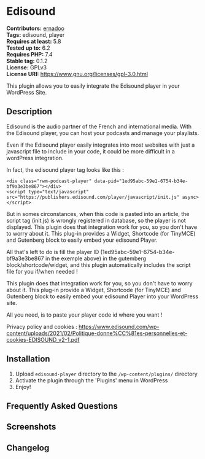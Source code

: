 # Edisound #
**Contributors:** [ernadoo](https://profiles.wordpress.org/ernadoo/)  
**Tags:** edisound, player  
**Requires at least:** 5.8  
**Tested up to:** 6.2  
**Requires PHP:** 7.4  
**Stable tag:** 0.1.2  
**License:** GPLv3  
**License URI:** https://www.gnu.org/licenses/gpl-3.0.html  

This plugin allows you to easily integrate the Edisound player in your WordPress Site.

## Description ##

Edisound is the audio partner of the French and international media. With the Edisound player, you can host your podcasts and manage your playlists.

Even if the Edisound player easily integrates into most websites with just a javascript file to include in your code, it could be more difficult in a wordPress integration.

In fact, the edisound player tag looks like this :

```
<div class="rwm-podcast-player" data-pid="1ed95abc-59e1-6754-b34e-bf9a3e3be867"></div>
<script type="text/javascript" src="https://publishers.edisound.com/player/javascript/init.js" async></script> 
```

But in somes circonstances, when this code is pasted into an article, the script tag (init.js) is wrongly registered in database, so the player is not displayed.
This plugin does that integration work for you, so you don't have to worry about it. This plug-in provides a Widget, Shortcode (for TinyMCE) and Gutenberg block to easily embed your edisound Player.

All that's left to do is fill the player ID (1ed95abc-59e1-6754-b34e-bf9a3e3be867 in the exemple above) in the gutemberg block/shortcode/widget, and this plugin automatically includes the script file for you if/when needed !

This plugin does that integration work for you, so you don't have to worry about it. This plug-in provide a Widget, Shortcode (for TinyMCE) and Gutenberg block to easily embed your edisound Player into your WordPress site.

All you need, is to paste your player code id where you want !

Privacy policy and cookies : https://www.edisound.com/wp-content/uploads/2021/02/Politique-donne%CC%81es-personnelles-et-cookies-EDISOUND_v2-1.pdf

## Installation ##

1. Upload `edisound-player` directory to the `/wp-content/plugins/` directory
2. Activate the plugin through the 'Plugins' menu in WordPress
3. Enjoy!

## Frequently Asked Questions ##

## Screenshots ##

## Changelog ##
